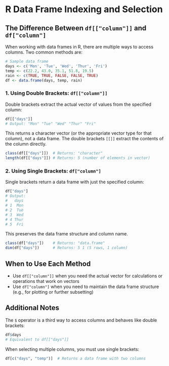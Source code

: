 # R Data Frame Indexing and Selection

## The Difference Between `df[["column"]]` and `df["column"]`

When working with data frames in R, there are multiple ways to access columns. Two common methods are:

```r
# Sample data frame
days <- c('Mon', 'Tue', 'Wed', 'Thur', 'Fri')
temp <- c(22.2, 43.0, 35.1, 51.8, 19.5)
rain <- c(TRUE, TRUE, FALSE, FALSE, TRUE)
df <- data.frame(days, temp, rain)
```

### 1. Using Double Brackets: `df[["column"]]`

Double brackets extract the actual vector of values from the specified column:

```r
df[["days"]]
# Output: "Mon" "Tue" "Wed" "Thur" "Fri"
```

This returns a character vector (or the appropriate vector type for that column), not a data frame. The double brackets `[[]]` extract the contents of the column directly.

```r
class(df[["days"]])  # Returns: "character"
length(df[["days"]]) # Returns: 5 (number of elements in vector)
```

### 2. Using Single Brackets: `df["column"]`

Single brackets return a data frame with just the specified column:

```r
df["days"]
# Output:
#   days
# 1  Mon
# 2  Tue
# 3  Wed
# 4 Thur
# 5  Fri
```

This preserves the data frame structure and column name.

```r
class(df["days"])    # Returns: "data.frame"
dim(df["days"])      # Returns: 5 1 (5 rows, 1 column)
```

## When to Use Each Method

- Use `df[["column"]]` when you need the actual vector for calculations or operations that work on vectors
- Use `df["column"]` when you need to maintain the data frame structure (e.g., for plotting or further subsetting)

## Additional Notes

The `$` operator is a third way to access columns and behaves like double brackets:

```r
df$days
# Equivalent to df[["days"]]
```

When selecting multiple columns, you must use single brackets:

```r
df[c("days", "temp")]  # Returns a data frame with two columns
```
